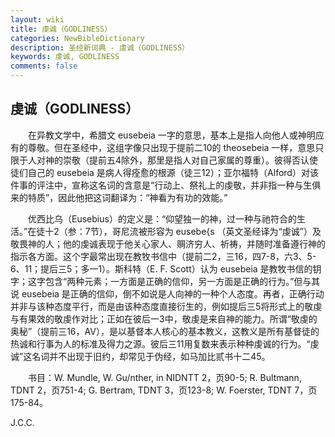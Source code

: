 ```yaml
---
layout: wiki
title: 虔诚（GODLINESS）
categories: NewBibleDictionary
description: 圣经新词典 - 虔诚（GODLINESS）
keywords: 虔诚, GODLINESS
comments: false
---
```


## 虔诚（GODLINESS）

　　在异教文学中，希腊文 eusebeia 一字的意思，基本上是指人向他人或神明应有的尊敬。但在圣经中，这组字像只出现于提前二10的 theosebeia 一样，意思只限于人对神的崇敬（提前五4除外，那里是指人对自己家属的尊重）。彼得否认使徒们自己的 eusebeia 是病人得痊愈的根源（徒三12）；亚尔福特（Alford）对该件事的评注中，宣称这名词的含意是“行动上、祭礼上的虔敬，并非指一种与生俱来的特质”，因此他把这词翻译为：“神看为有功的效能。”

　　优西比乌（Eusebius）的定义是：“仰望独一的神，过一种与祂符合的生活。”在徒十2（参：7节），哥尼流被形容为 eusebe{s （英文圣经译为“虔诚”）及敬畏神的人；他的虔诚表现于他关心家人、赒济穷人、祈祷，并随时准备遵行神的指示各方面。这个字最常出现在教牧书信中（提前二2，三16，四7-8，六3、5-6、11；提后三5；多一1）。斯科特（E. F. Scott）认为 eusebeia 是教牧书信的钥字；这字包含“两种元素；一方面是正确的信仰，另一方面是正确的行为。”但与其说 eusebeia 是正确的信仰，倒不如说是人向神的一种个人态度。再者，正确行动并非与该种态度平行，而是由该种态度直接衍生的，例如提后三5将形式上的敬虔与有果效的敬虔作对比；正如在彼后一3中，敬虔是来自神的能力。所谓“敬虔的奥秘”（提前三16，AV），是以基督本人核心的基本教义，这教义是所有基督徒的热诚和行事为人的标准及得力之源。彼后三11用复数来表示种种虔诚的行为。“虔诚”这名词并不出现于旧约，却常见于伪经，如马加比贰书十二45。

　　书目：W. Mundle, W. Gu/nther, in NIDNTT 2，页90-5; R. Bultmann, TDNT 2，页751-4; G. Bertram, TDNT 3，页123-8; W. Foerster, TDNT 7，页175-84。

J.C.C.








